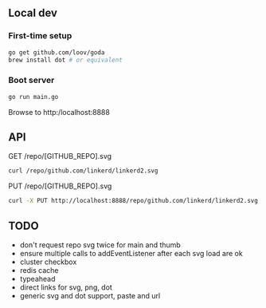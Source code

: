 ## Local dev

### First-time setup

```bash
go get github.com/loov/goda
brew install dot # or equivalent
```

### Boot server

```bash
go run main.go
```

Browse to http:/localhost:8888

## API

GET /repo/[GITHUB_REPO].svg
```bash
curl /repo/github.com/linkerd/linkerd2.svg
```

PUT /repo/[GITHUB_REPO].svg
```bash
curl -X PUT http://localhost:8888/repo/github.com/linkerd/linkerd2.svg
```

## TODO

- don't request repo svg twice for main and thumb
- ensure multiple calls to addEventListener after each svg load are ok
- cluster checkbox
- redis cache
- typeahead
- direct links for svg, png, dot
- generic svg and dot support, paste and url
